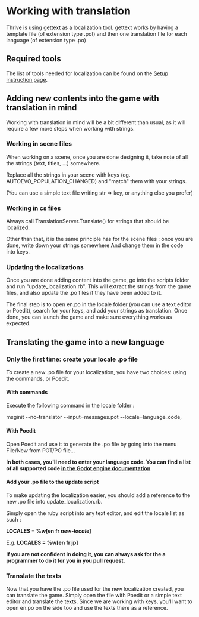 Working with translation
========================

Thrive is using gettext as a localization tool. gettext works by having a
template file (of extension type .pot) and then one translation file for
each language (of extension type .po)

Required tools
--------------

The list of tools needed for localization can be found on the [Setup instruction page](setup_instructions.md#Localization-tools).

Adding new contents into the game with translation in mind
----------------------------------------------------------

Working with translation in mind will be a bit different than usual, as
it will require a few more steps when working with strings.

### Working in scene files

When working on a scene, once you are done designing it, take note
of all the strings (text, titles, ...) somewhere.

Replace all the strings in your scene with keys (eg. AUTOEVO_POPULATION_CHANGED) and "match" them with your
strings.

(You can use a simple text file writing str => key, or anything else you prefer)

### Working in cs files

Always call TranslationServer.Translate() for strings that should be localized.

Other than that, it is the same principle has for the scene files :
once you are done, write down your strings somewhere And change them in the code into keys.

### Updating the localizations

Once you are done adding content into the game, go into the scripts folder and
run "update_localization.rb". This will extract the strings from the game files,
and also update the .po files if they have been added to it.

The final step is to open en.po in the locale folder (you can use a text editor
or Poedit), search for your keys, and add your strings as translation.  Once done,
you can launch the game and make sure everything works as expected.

Translating the game into a new language
----------------------------------------

### Only the first time: create your locale .po file

To create a new .po file for your localization,
you have two choices: using the commands, or Poedit.

#### With commands

Execute the following command in the locale folder :

msginit --no-translator --input=messages.pot --locale=language_code,

#### With Poedit

Open Poedit and use it to generate the .po file by going into the menu
File/New from POT/PO file...

**In both cases, you'll need to enter your language code. You can find a list of all
supported code [in the Godot engine documentation](https://docs.godotengine.org/en/stable/tutorials/i18n/locales.html)**

#### Add your .po file to the update script

To make updating the localization easier, you should add a reference to
the new .po file into update_localization.rb.

Simply open the ruby script into any text editor, and edit the locale list as such :

**LOCALES = %w[en fr _new-locale_]**

E.g. **LOCALES = %w[en fr jp]**

**If you are not confident in doing it, you can always ask for the a programmer to do it for you in you pull request.**

### Translate the texts

Now that you have the .po file used for the new localization created, you can translate
the game. Simply open the file with Poedit or a simple text editor and translate the texts.
Since we are working with keys, you'll want to open en.po on the side too and use the texts
there as a reference.